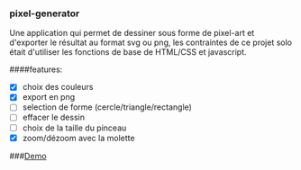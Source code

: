 ### pixel-generator
Une application qui permet de dessiner sous forme de pixel-art
et d'exporter le résultat au format svg ou png, les contraintes de ce projet solo
était d'utiliser les fonctions de base de HTML/CSS et javascript.

####features:
* [x] choix des couleurs
* [x] export en png
* [ ] selection de forme (cercle/triangle/rectangle)
* [ ] effacer le dessin
* [ ] choix de la taille du pinceau
* [x] zoom/dézoom avec la molette

###[Demo](https://adrien35240.github.io/pixel-generator/)
